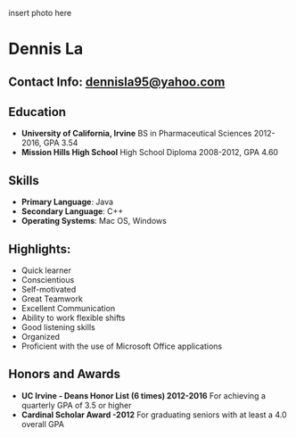 insert photo here
# Dennis La
## Contact Info: dennisla95@yahoo.com

## Education
- **University of California, Irvine**
BS in Pharmaceutical Sciences 2012-2016, GPA 3.54
- **Mission Hills High School**
High School Diploma 2008-2012, GPA 4.60

## Skills
- **Primary Language**: Java
- **Secondary Language**: C++
- **Operating Systems**: Mac OS, Windows

## Highlights:
- Quick learner
- Conscientious
- Self-motivated
- Great Teamwork
- Excellent Communication
- Ability to work flexible shifts
- Good listening skills
- Organized
- Proficient with the use of Microsoft Office applications

## Honors and Awards
- **UC Irvine - Deans Honor List (6 times) 2012-2016**
For achieving a quarterly GPA of 3.5 or higher
- **Cardinal Scholar Award -2012**
For graduating seniors with at least a 4.0 overall GPA


